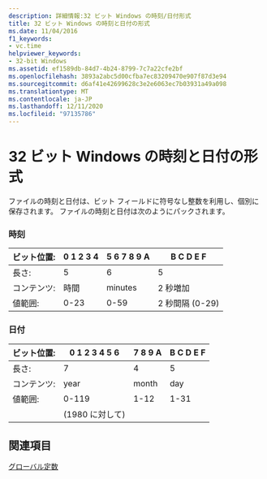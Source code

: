 ```yaml
---
description: 詳細情報:32 ビット Windows の時刻/日付形式
title: 32 ビット Windows の時刻と日付の形式
ms.date: 11/04/2016
f1_keywords:
- vc.time
helpviewer_keywords:
- 32-bit Windows
ms.assetid: ef1589db-84d7-4b24-8799-7c7a22cfe2bf
ms.openlocfilehash: 3893a2abc5d00cfba7ec83209470e907f87d3e94
ms.sourcegitcommit: d6af41e42699628c3e2e6063ec7b03931a49a098
ms.translationtype: MT
ms.contentlocale: ja-JP
ms.lasthandoff: 12/11/2020
ms.locfileid: "97135786"
---
```

# <a name="32-bit-windows-timedate-formats"></a>32 ビット Windows の時刻と日付の形式

ファイルの時刻と日付は、ビット フィールドに符号なし整数を利用し、個別に保存されます。 ファイルの時刻と日付は次のようにパックされます。

### <a name="time"></a>時刻

|ビット位置:|0   1   2   3   4|5   6   7   8   9   A|B   C   D   E   F|
|-------------------|-----------------------|---------------------------|-----------------------|
|長さ: |5|6|5|
|コンテンツ:|時間|minutes|2 秒増加|
|値範囲:|0-23|0-59|2 秒間隔 (0-29)|

### <a name="date"></a>日付

|ビット位置:|0   1   2   3   4   5   6|7   8   9   A|B   C   D   E   F|
|-------------------|-------------------------------|-------------------|-----------------------|
|長さ: |7|4|5|
|コンテンツ:|year|month|day|
|値範囲:|0-119|1-12|1-31|
||(1980 に対して)|||

## <a name="see-also"></a>関連項目

[グローバル定数](../c-runtime-library/global-constants.md)
